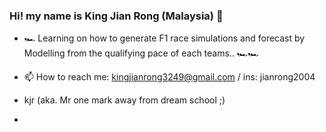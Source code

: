 ### Hi! my name is King Jian Rong (Malaysia) 👋

- 🏎️ Learning on how to generate F1 race simulations and forecast by Modelling from the qualifying pace of each teams.. 🏎️🏎️
- 📫 How to reach me: kingjianrong3249@gmail.com / ins: jianrong2004
- kjr (aka. Mr one mark away from dream school ;)

- 

